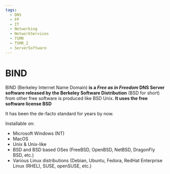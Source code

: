 ```yaml
---
tags:
  - DNS
  - FP
  - IT
  - Networking
  - NetworkServices
  - TSMR
  - TSMR_2
  - ServerSoftware
---
```

# BIND
BIND (Berkeley Internet Name Domain) **is a *Free as in Freedom* DNS Server software released by the Berkeley Software Distribution** (BSD for short) from other free software is produced like BSD Unix.
**It uses the free software license BSD**

It has been the de-facto standard for years by now.

Installable on:
- Microsoft Windows (NT)
- MacOS
- Unix & Unix-like
- BSD and BSD based OSes (FreeBSD, OpenBSD, NetBSD, DragonFly BSD, etc.)
- Various Linux distributions (Debian, Ubuntu, Fedora, RedHat Enterprise Linux (RHEL), SUSE, openSUSE, etc.)